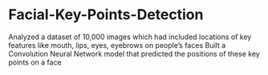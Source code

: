 # Facial-Key-Points-Detection
Analyzed a dataset of 10,000 images which had included locations of key features like mouth, lips, eyes, eyebrows on people’s faces
Built a Convolution Neural Network model that predicted the positions of these key points on a face
